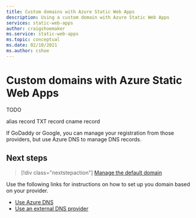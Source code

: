 ```yaml
---
title: Custom domains with Azure Static Web Apps
description: Using a custom domain with Azure Static Web Apps
services: static-web-apps
author: craigshoemaker
ms.service: static-web-apps
ms.topic: conceptual
ms.date: 02/10/2021
ms.author: cshoe
---
```


# Custom domains with Azure Static Web Apps

TODO

alias record
TXT record
cname record

If GoDaddy or Google, you can manage your registration from those providers, but use Azure DNS to manage DNS records.

## Next steps

> [!div class="nextstepaction"]
> [Manage the default domain](custom-domain-default.md)

Use the following links for instructions on how to set up you domain based on your provider.

* [Use Azure DNS](custom-domain-azure-dns.md)
* [Use an external DNS provider](custom-domain-external.md)
